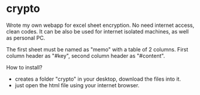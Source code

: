 # crypto
Wrote my own webapp for excel sheet encryption.
No need internet access, clean codes.
It can be also be used for internet isolated machines, as well as personal PC.

The first sheet must be named as "memo" with a table of 2 columns.
First column header as "#key", second column header as "#content".

How to install?
- creates a folder "crypto" in your desktop, download the files into it.
- just open the html file using your internet browser.

